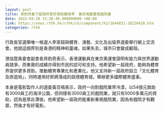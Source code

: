 ```yaml
---
layout: post
title: 貝鈞奇冀下屆政府更好資助體育界　黃百鳴冀重視戲院業
date: 2022-04-20 15:38:48.000000000 +08:00
link: https://news.rthk.hk/rthk/ch/component/k2/1644831-20220420.htm
categories: rthk
---
```


行政長官選舉唯一候選人李家超與體育、演藝、文化及出版界選委舉行網上交流會。他說這個界別是香港的精神和靈魂，如果失去，城市只會變成軀殼。

港協暨奥委會副會長貝鈞奇表示，香港運動員在東京奧運會證明有能力與世界運動員競爭，而東奧的成績亦得到市民的認可和支持。他希望新一屆政府，能夠為體育界提供更多資助，推動體育專業化和產業化。他又支持新一屆政府設立「文化體育及旅遊局」，同時運用好即將落成的啟德體育城，舉辦更多國際體育盛事。

本身是電影製作人的選委黃百鳴表示，政府一向對戲院業界冷漠，以54億元救助有3000員工的海洋公園，但同樣有3000員工的戲院業，就只有5000多萬元的資助，認為是厚此薄彼。他希望新一屆政府能重新重視戲院業，因為有戲院才有觀眾，然後才有好電影。
